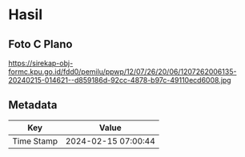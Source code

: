 # Hasil

## Foto C Plano

https://sirekap-obj-formc.kpu.go.id/fdd0/pemilu/ppwp/12/07/26/20/06/1207262006135-20240215-014621--d859186d-92cc-4878-b97c-49110ecd6008.jpg


## Metadata

| Key        | Value               |
| ---------- | ------------------- |
| Time Stamp | 2024-02-15 07:00:44 |



